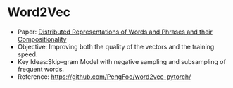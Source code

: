 # Word2Vec

- Paper: [Distributed Representations of Words and Phrases and their Compositionality](https://proceedings.neurips.cc/paper_files/paper/2013/file/9aa42b31882ec039965f3c4923ce901b-Paper.pdf)
- Objective: Improving both the quality of the vectors and the training speed.
- Key Ideas:Skip-gram Model with negative sampling and subsampling of frequent words.
- Reference: https://github.com/PengFoo/word2vec-pytorch/
